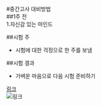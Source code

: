 #중간고사 대비방법  
##1주 전  
 1.자신감 있는 마인드  

##시험 주  
 +  시험에 대한 걱정으로 한 주를 보냄

##시험 결과  
 + 가벼운 마음으로 다음 시험 준비하기

[링크](http://www.google.com)    
![링크](https://search.pstatic.net/common/?src=http%3A%2F%2Fpost.phinf.naver.net%2F20160628_245%2F1467079063103KdcUf_PNG%2FIECpUSrl7HH8c3eOBoTwBgheCM1E.jpg&type=sc960_832)